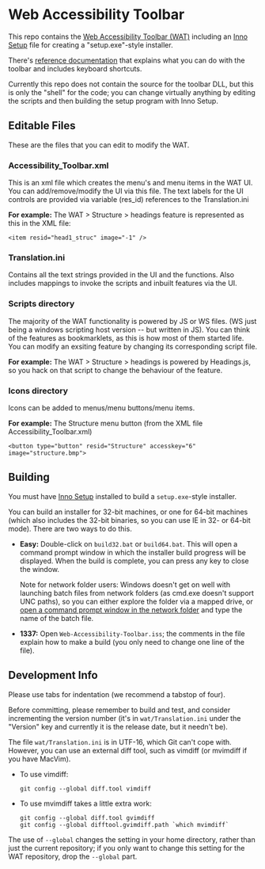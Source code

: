 Web Accessibility Toolbar
=========================

This repo contains the [Web Accessibility Toolbar
(WAT)](http://www.paciellogroup.com/resources/wat) including an [Inno
Setup](http://www.jrsoftware.org/isinfo.php) file for creating a
"setup.exe"-style installer.

There's [reference documentation](documentation.md) that explains what
you can do with the toolbar and includes keyboard shortcuts.

Currently this repo does not contain the source for the toolbar DLL, but
this is only the "shell" for the code; you can change virtually anything
by editing the scripts and then building the setup program with Inno
Setup.

Editable Files
--------------

These are the files that you can edit to modify the WAT.

### Accessibility\_Toolbar.xml

This is an xml file which creates the menu's and menu items in the WAT
UI. You can add/remove/modify the UI via this file. The text labels for
the UI controls are provided via variable (res\_id) references to the
Translation.ini

**For example:** The WAT \> Structure \> headings feature is represented
as this in the XML file:

``` {.xml}
<item resid="head1_struc" image="-1" />
```

### Translation.ini

Contains all the text strings provided in the UI and the functions. Also
includes mappings to invoke the scripts and inbuilt features via the UI.

### Scripts directory

The majority of the WAT functionality is powered by JS or WS files. (WS
just being a windows scripting host version -- but written in JS). You
can think of the features as bookmarklets, as this is how most of them
started life. You can modify an exsiting feature by changing its
corresponding script file.

**For example:** The WAT \> Structure \> headings is powered by
Headings.js, so you hack on that script to change the behaviour of the
feature.

### Icons directory

Icons can be added to menus/menu buttons/menu items.

**For example:** The Structure menu button (from the XML file
Accessibility\_Toolbar.xml)

``` {.xml}
<button type="button" resid="Structure" accesskey="6" image="structure.bmp">
```

Building
--------

You must have [Inno Setup](http://www.jrsoftware.org/isinfo.php)
installed to build a `setup.exe`-style installer.

You can build an installer for 32-bit machines, or one for 64-bit
machines (which also includes the 32-bit binaries, so you can use IE in
32- or 64-bit mode). There are two ways to do this.

-   **Easy:** Double-click on `build32.bat` or `build64.bat`. This will
    open a command prompt window in which the installer build progress
    will be displayed. When the build is complete, you can press any key
    to close the window.

    Note for network folder users: Windows doesn't get on well with
    launching batch files from network folders (as cmd.exe doesn't
    support UNC paths), so you can either explore the folder via a
    mapped drive, or [open a command prompt window in the network
    folder](http://stackoverflow.com/a/379804) and type the name of the
    batch file.

-   **1337:** Open `Web-Accessibility-Toolbar.iss`; the comments in the
    file explain how to make a build (you only need to change one line
    of the file).

Development Info
----------------

Please use tabs for indentation (we recommend a tabstop of four).

Before committing, please remember to build and test, and consider
incrementing the version number (it's in `wat/Translation.ini` under the
"Version" key and currently it is the release date, but it needn't be).

The file `wat/Translation.ini` is in UTF-16, which Git can't cope with.
However, you can use an external diff tool, such as vimdiff (or mvimdiff
if you have MacVim).

-   To use vimdiff:

        git config --global diff.tool vimdiff

-   To use mvimdiff takes a little extra work:

        git config --global diff.tool gvimdiff
        git config --global difftool.gvimdiff.path `which mvimdiff`

The use of `--global` changes the setting in your home directory, rather
than just the current repository; if you only want to change this
setting for the WAT repository, drop the `--global` part.

